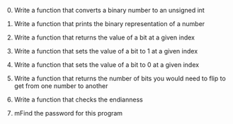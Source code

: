 0. Write a function that converts a binary number to an unsigned int

1. Write a function that prints the binary representation of a number

2. Write a function that returns the value of a bit at a given index

3. Write a function that sets the value of a bit to 1 at a given index

4. Write a function that sets the value of a bit to 0 at a given index

5. Write a function that returns the number of bits you would need to flip to get from one number to another

6. Write a function that checks the endianness

7. mFind the password for this program
